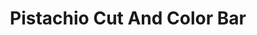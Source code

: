 ---
title: "Pistachio Cut And Color Bar"
url: /carlsbad/pistachio-cut-and-color-bar/
shop: hairdresser
---